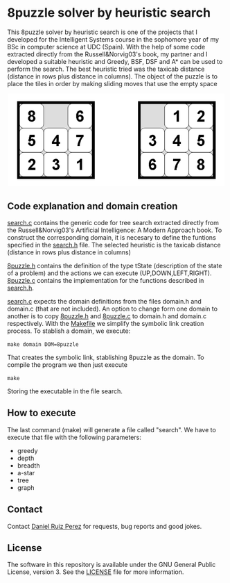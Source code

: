 8puzzle solver by heuristic search
============

This 8puzzle solver by heuristic search is one of the projects that I developed for the Intelligent Systems course in the sophomore year of my BSc in computer science at UDC (Spain). With the help of some code extracted directly from the Russell&Norvig03's book, my partner and I developed a suitable heuristic and Greedy, BSF, DSF and A* can be used to perform the search. The best heuristic tried was the taxicab distance (distance in rows plus distance in columns). The object of the puzzle is to place the tiles in order by making sliding moves that use the empty space


<p align="center">
<img src="https://github.com/DaniRuizPerez/AutomaticReasoning/blob/master/8Puzzle/8puzzle.png" width="500">
</p>



## Code explanation and domain creation

[search.c](https://github.com/DaniRuizPerez/AutomaticReasoning/blob/master/8Puzzle/search.c) contains the generic code for tree search extracted directly from the Russell&Norvig03's Artificial Intelligence: A Modern Approach book. To construct the corresponding domain, it is necesary to define the funtions specified in the [search.h](https://github.com/DaniRuizPerez/AutomaticReasoning/blob/master/8Puzzle/search.h) file. The selected heuristic is the taxicab distance (distance in rows plus distance in columns)

[8puzzle.h](https://github.com/DaniRuizPerez/AutomaticReasoning/blob/master/8Puzzle/8puzzle.h) contains the definition of the type tState (description of the state of a problem) and the actions we can execute (UP,DOWN,LEFT,RIGHT). [8puzzle.c](https://github.com/DaniRuizPerez/AutomaticReasoning/blob/master/8Puzzle/8puzzle.c) contains the implementation for the functions described in [search.h](https://github.com/DaniRuizPerez/AutomaticReasoning/blob/master/8Puzzle/search.h).

[search.c](https://github.com/DaniRuizPerez/AutomaticReasoning/blob/master/8Puzzle/search.c) expects the domain definitions from the files domain.h and domain.c (that are not included). An option to change form one domain to another is to copy [8puzzle.h](https://github.com/DaniRuizPerez/AutomaticReasoning/blob/master/8Puzzle/8puzzle.h) and [8puzzle.c](https://github.com/DaniRuizPerez/AutomaticReasoning/blob/master/8Puzzle/8puzzle.c) to domain.h and domain.c respectively. With the [Makefile](https://github.com/DaniRuizPerez/AutomaticReasoning/blob/master/8Puzzle/Makefile) we simplify the symbolic link creation process. To stablish a domain, we execute:

```
make domain DOM=8puzzle
```
That creates the symbolic link, stablishing 8puzzle as the domain. To compile the program we then just execute

```
make
```
Storing the executable in the file search.


## How to execute
The last command (make) will generate a file called "search". We have to execute that file with the following parameters:

- greedy
- depth
- breadth
- a-star
- tree
- graph






## Contact

Contact [Daniel Ruiz Perez](mailto:druiz072@fiu.edu) for requests, bug reports and good jokes.


## License

The software in this repository is available under the GNU General Public License, version 3. See the [LICENSE](https://github.com/DaniRuizPerez/AutomaticReasoning/blob/master/LICENSE) file for more information.
